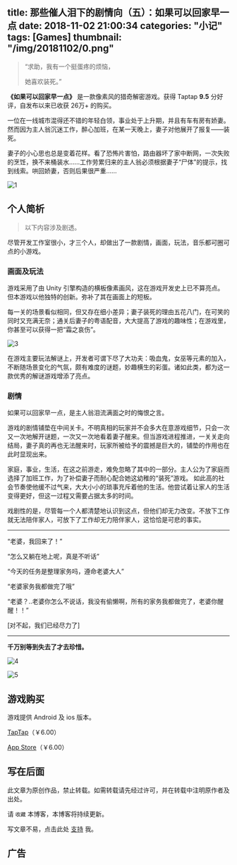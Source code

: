 title: 那些催人泪下的剧情向（五）：如果可以回家早一点
date: 2018-11-02 21:00:34
categories: "小记"
tags: [Games]
thumbnail: "/img/20181102/0.png"
---
>“求助，我有一个挺蛋疼的烦恼，
>
>她喜欢装死。”

**《如果可以回家早一点》** 是一款像素风的猎奇解密游戏。获得 Taptap **9.5** 分好评，自发布以来已收获 26万+ 的购买。

一位在一线城市混得还不错的年轻白领，事业处于上升期，并且有车有房有娇妻。然而因为主人翁沉迷工作，醉心加班，在某一天晚上，妻子对他展开了报复——装死。

妻子的小心思也总是变着花样。看了恐怖片害怕，路由器坏了家中断网，一次失败的烹饪，换不来桶装水……工作劳累归来的主人翁必须根据妻子“尸体”的提示，找到线索。哄回娇妻，否则后果很严重……

![1](/img/20181102/2.png)

## 个人简析

>以下内容涉及剧透。

尽管开发工作室很小，才三个人，却做出了一款剧情，画面，玩法，音乐都可圈可点的小游戏。

### 画面及玩法

游戏采用了由 Unity 引擎构造的横板像素画风，这在游戏开发史上已不算亮点。但本游戏以他独特的创新。弥补了其在画面上的短板。

每一关的场景看似相同，但又存在细小差异；妻子装死的理由五花八门，在可笑的同时又充满无奈；通关后妻子的粤语配音，大大提高了游戏的趣味性；在游戏里，你甚至可以获得一把“霜之哀伤”。

![3](/img/20181102/3.png)

在游戏主要玩法解谜上，开发者可谓下尽了大功夫：吸血鬼，女巫等元素的加入，不断随场景变化的气氛，颇有难度的谜题，妙趣横生的彩蛋。诸如此类，都为这一款优秀的解谜游戏增添了亮点。


### 剧情

如果可以回家早一点，是主人翁泪流满面之时的悔恨之言。

游戏的剧情铺垫在中间关卡。不明真相的玩家并不会多大在意游戏细节，只会一次又一次地解开谜题，一次又一次地看着妻子醒来。但当游戏进程推进，一关关走向结局，妻子真的再也无法醒来时，玩家所被给予的震撼是巨大的，铺垫的作用也在此时显现出来。

家庭，事业，生活，在这之前游走，难免忽略了其中的一部分。主人公为了家庭而选择了加班工作，为了补偿妻子而耐心配合她这幼稚的“装死”游戏。
如此高的社会节奏使他缓不过气来，大大小小的琐事充斥着他的生活。他尝试着让家人的生活变得更好，但这一过程又需要占据太多的时间。

戏剧性的是，尽管每一个人都清楚地认识到这点，但他们却无力改变。不放下工作就无法陪伴家人，可放下了工作却无力陪伴家人，这恰恰是可悲的事实。

---

“老婆，我回来了！”

“怎么又躺在地上呢，真是不听话”

“今天的任务是整理家务吗，遵命老婆大人”

“老婆家务我都做完了哦”

“老婆？..老婆你怎么不说话，我没有偷懒啊，所有的家务我都做完了，老婆你醒醒！！” 

[对不起，我们已经尽力了] 

---

**千万别等到失去了才去珍惜。**

![4](/img/20181102/5.png)

![5](/img/20181102/4.png)

## 游戏购买

游戏提供 Android 及 ios 版本。

[TapTap](https://www.taptap.com/app/56508)（￥6.00）

[App Store](https://itunes.apple.com/cn/app/id1270659758)（￥6.00）

## 写在后面
此文章为原创作品，禁止转载。如需转载请先经过许可，并在转载中注明原作者及出处。

请 `收藏` 本博客，本博客将持续更新。

写文章不易，点击此处 [支持](https://ojhdt.club/donate) 我。


## 广告
<script async src="//pagead2.googlesyndication.com/pagead/js/adsbygoogle.js"></script>
<ins class="adsbygoogle"
     style="display:block; text-align:center;"
     data-ad-layout="in-article"
     data-ad-format="fluid"
     data-ad-client="ca-pub-1043177129475579"
     data-ad-slot="7254716173"></ins>
<script>
     (adsbygoogle = window.adsbygoogle || []).push({});
</script>